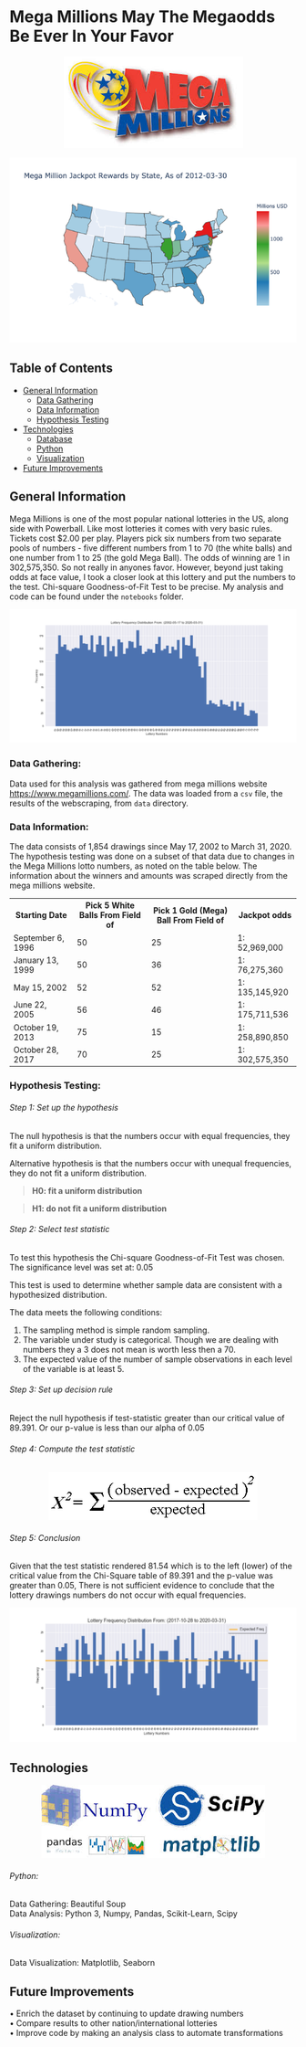 # Mega Millions May The Megaodds Be Ever In Your Favor
<p align="center">
  <img src="images/megamil.jpg">
</p>
<p align="center">
  <img src="images/map.png">
</p>

## Table of Contents
* [General Information](#general-information)
    * [Data Gathering](#data-gathering)
    * [Data Information](#data-information)
    * [Hypothesis Testing](#hypothesis-testing)
* [Technologies](#technologies)
    * [Database](#database)
    * [Python](#python)
    * [Visualization](#visualization)
* [Future Improvements](#future-improvements)

## General Information
Mega Millions is one of the most popular national lotteries in the US, along side with Powerball.  Like most lotteries it comes with very basic rules.  Tickets cost $2.00 per play. Players pick six numbers from two separate pools of numbers - five different numbers from 1 to 70 (the white balls) and one number from 1 to 25 (the gold Mega Ball).  The odds of winning are 1 in 302,575,350.  So not really in anyones favor. However, beyond just taking odds at face value, I took a closer look at this lottery and put the numbers to the test. Chi-square Goodness-of-Fit Test to be precise.  My analysis and code can be found under the ```notebooks``` folder. 

<p align="center">
  <img src="images/allnumhist.png">
</p>


### Data Gathering:
Data used for this analysis was gathered from mega millions website https://www.megamillions.com/.  The data was loaded from a ```csv``` file, the results of the webscraping, from ```data``` directory.

### Data Information:
The data consists of 1,854 drawings since May 17, 2002 to March 31, 2020.  The hypothesis testing was done on a subset of that data due to changes in the Mega Millions lotto numbers, as noted on the table below.  The information about the winners and amounts was scraped directly from the mega millions website. 
<TABLE>
   <TR>    
       <TH>Starting Date</TH>
       <TH>Pick 5 White Balls From Field of</TH>
       <TH>Pick 1 Gold (Mega) Ball From Field of</TH>
       <TH>Jackpot odds</TH>
   </TR>
   <TR>
      <TD>September 6, 1996</TD>
      <TD>50</TD>
      <TD>25</TD>
      <TD>1: 52,969,000</TD>
   </TR>
   <TR>
      <TD>January 13, 1999</TD>
      <TD>50</TD>
      <TD>36</TD>
      <TD>1: 76,275,360</TD>
   </TR>
   <TR>
      <TD>May 15, 2002</TD>
      <TD>52</TD>
      <TD>52</TD>
      <TD>1: 135,145,920</TD>
   </TR>
   <TR>
      <TD>June 22, 2005</TD>
      <TD>56</TD>
      <TD>46</TD>
      <TD>1: 175,711,536</TD>
   </TR>
   <TR>
      <TD>October 19, 2013</TD>
      <TD>75</TD>
      <TD>15</TD>
      <TD>1: 258,890,850</TD>
   </TR>
   <TR>
      <TD>October 28, 2017</TD>
      <TD>70</TD>
      <TD>25</TD>
      <TD>1: 302,575,350</TD>
   </TR>
</TABLE>

### Hypothesis Testing:

###### Step 1: Set up the hypothesis
The null hypothesis is that the numbers occur with equal frequencies, they fit a uniform distribution.

Alternative hypothesis is that the numbers occur with unequal frequencies, they do not fit a uniform distribution.

>**H0: fit a uniform distribution**

>**H1: do not fit a uniform distribution**

###### Step 2: Select test statistic
To test this hypothesis the Chi-square Goodness-of-Fit Test was chosen.
The significance level was set at: 0.05

This test is used to determine whether sample data are consistent with a hypothesized distribution.

The data meets the following conditions:<br>
1) The sampling method is simple random sampling.<br>
2) The variable under study is categorical. Though we are dealing with numbers they a 3 does not mean is worth less then a 70.<br>  
3) The expected value of the number of sample observations in each level of the variable is at least 5.

###### Step 3: Set up decision rule
Reject the null hypothesis if test-statistic greater than our critical value of 89.391. Or our p-value is less than our alpha of 0.05

###### Step 4: Compute the test statistic
<p align="center">
  <img src="images/chisq.gif">
</p>

###### Step 5: Conclusion
Given that the test statistic rendered 81.54 which is to the left (lower) of the critical value from the Chi-Square table of 89.391 and the p-value was greater than 0.05, There is not sufficient evidence to conclude that the lottery drawings numbers do not occur with equal frequencies.
<p align="center">
  <img src="images/newnumhist.png">
</p>

## Technologies
<p align="center">
  <img src="images/logos.jpg">
</p>

###### Python:
Data Gathering: Beautiful Soup<br>
Data Analysis: Python 3, Numpy, Pandas, Scikit-Learn, Scipy<br>

###### Visualization:
Data Visualization: Matplotlib, Seaborn

## Future Improvements
• Enrich the dataset by continuing to update drawing numbers<br>
• Compare results to other nation/international lotteries<br>
• Improve code by making an analysis class to automate transformations<br>